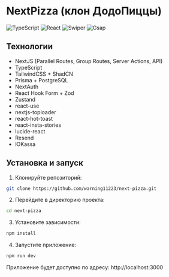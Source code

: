 # NextPizza (клон ДодоПиццы)

![TypeScript](https://img.shields.io/badge/TypeScript-5.8.3-orange)
![React](https://img.shields.io/badge/Next-15.3.2-orange)
![Swiper](https://img.shields.io/badge/Zustand-5.0.4-orange)
![Gsap](https://img.shields.io/badge/Tailwind-4-orange)

## Технологии

- NextJS (Parallel Routes, Group Routes, Server Actions, API)
- TypeScript
- TailwindCSS + ShadCN
- Prisma + PostgreSQL
- NextAuth
- React Hook Form + Zod
- Zustand
- react-use
- nextjs-toploader
- react-hot-toast
- react-insta-stories
- lucide-react
- Resend
- ЮKassa 


## Установка и запуск

1. Клонируйте репозиторий:
```bash
git clone https://github.com/warning11223/next-pizza.git
```
2. Перейдите в директорию проекта:
```bash
cd next-pizza
```

3. Установите зависимости:
```bash
npm install
```

4. Запустите приложение:
```bash
npm run dev
```
Приложение будет доступно по адресу: http://localhost:3000

